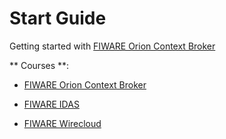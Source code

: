 # Start Guide

Getting started with [FIWARE Orion Context Broker](https://fiware-orion.readthedocs.io/en/master/quick_start_guide/index.html)

** Courses **:

* [FIWARE Orion Context Broker](https://edu.fiware.org/course/view.php?id=44)

* [FIWARE IDAS](https://edu.fiware.org/course/view.php?id=128)

* [FIWARE Wirecloud](https://edu.fiware.org/course/view.php?id=53)

